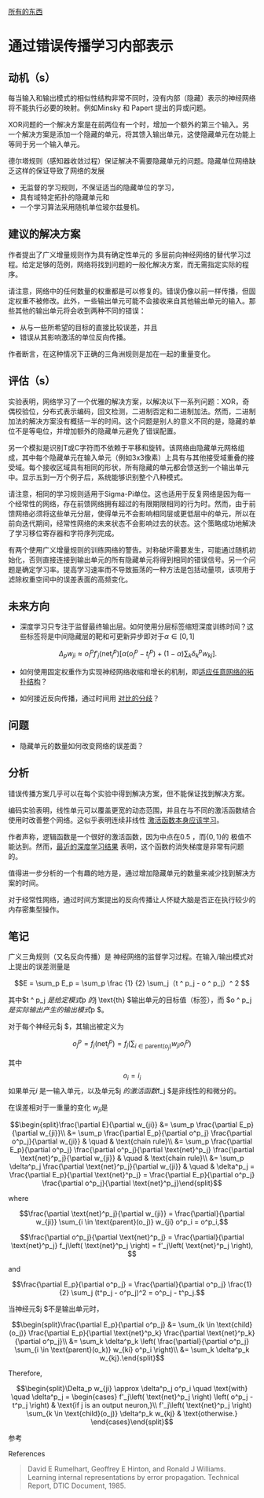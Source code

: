 [所有的东西](http://allthingsphi.com/index.html)

# 通过错误传播学习内部表示

## 动机（s）

每当输入和输出模式的相似性结构非常不同时，没有内部（隐藏）表示的神经网络将不能执行必要的映射。例如Minsky 和 Papert 提出的异或问题。

XOR问题的一个解决方案是在前两位有一个时，增加一个额外的第三个输入。另一个解决方案是添加一个隐藏的单元，将其馈入输出单元，这使隐藏单元在功能上等同于另一个输入单元。

德尔塔规则（感知器收敛过程）保证解决不需要隐藏单元的问题。隐藏单位网络缺乏这样的保证导致了网络的发展

- 无监督的学习规则，不保证适当的隐藏单位的学习，
- 具有域特定拓扑的隐藏单元和
- 一个学习算法采用随机单位玻尔兹曼机。

## 建议的解决方案

作者提出了广义增量规则作为具有确定性单元的 多层前向神经网络的替代学习过程。给定足够的范例，网络将找到问题的一般化解决方案，而无需指定实际的程序。

请注意，网络中的任何数量的权重都是可以修复的。错误仍像以前一样传播，但固定权重不被修改。此外，一些输出单元可能不会接收来自其他输出单元的输入。那些其他的输出单元将会收到两种不同的错误：

- 从与一些所希望的目标的直接比较误差，并且
- 错误从其影响激活的单位反向传播。

作者断言，在这种情况下正确的三角洲规则是加在一起的重量变化。

## 评估（s）

实验表明，网络学习了一个优雅的解决方案，以解决以下一系列问题：XOR，奇偶校验位，分布式表示编码，回文检测，二进制否定和二进制加法。然而，二进制加法的解决方案没有概括一半的时间。这个问题是别人的意义不同的是，隐藏的单位不是等电位，并增加额外的隐藏单元避免了错误配置。

另一个模拟是识别T或C字符而不依赖于平移和旋转。该网络由隐藏单元网格组成，其中每个隐藏单元在输入单元（例如3x3像素）上具有与其他接受域重叠的接受域。每个接收区域具有相同的形状，所有隐藏的单元都会馈送到一个输出单元中。显示五到一万个例子后，系统能够识别整个八种模式。

请注意，相同的学习规则适用于Sigma-Pi单位。这也适用于反复网络是因为每一个经常性的网络，存在前馈网络拥有超过的有限期限相同的行为时。然而，由于前馈网络必须将这些单元分层，使得单元不会影响相同层或更低层中的单元，所以在前向迭代期间，经常性网络的未来状态不会影响过去的状态。这个策略成功地解决了学习移位寄存器和字符序列完成。

有两个使用广义增量规则的训练网络的警告。对称破坏需要发生，可能通过随机初始化，否则直接连接到输出单元的所有隐藏单元将得到相同的错误信号。另一个问题是确定学习率。提高学习速率而不导致振荡的一种方法是包括动量项，该项用于滤除权重空间中的误差表面的高频变化。

## 未来方向

- 深度学习只专注于监督最终输出层。如何使用分层标签缩短深度训练时间？这些标签将是中间隐藏层的靶和可更新异步即对于$\alpha \in [0, 1]$

  $$\Delta_p w_{ji} \approx o^p_i f'_j\left( \text{net}^p_j \right) \left[ \alpha \left( o^p_j - t^p_j \right) + (1 - \alpha) \sum_k \delta^p_k w_{kj} \right].$$

- 如何使用固定权重作为实现神经网络收缩和增长的机制，即[适应任意](http://allthingsphi.com/blog/2016/11/30/information-processing-in-dynamical-systems-foundations-of-harmony-theory.html)[网络](http://allthingsphi.com/blog/2016/11/30/information-processing-in-dynamical-systems-foundations-of-harmony-theory.html)[的拓扑结构](http://allthingsphi.com/blog/2016/11/30/information-processing-in-dynamical-systems-foundations-of-harmony-theory.html)？

- 如何接近反向传播，通过时间用 [对比的分歧](http://allthingsphi.com/blog/2016/11/23/training-products-of-experts-by-minimizing-contrastive-divergence.html)？

## 问题

- 隐藏单元的数量如何改变网络的误差面？

## 分析

错误传播方案几乎可以在每个实验中得到解决方案，但不能保证找到解决方案。

编码实验表明，线性单元可以覆盖更宽的动态范围，并且在与不同的激活函数结合使用时改善整个网络。这似乎表明连续非线性 [激活函数本身应该学习](http://allthingsphi.com/blog/2016/11/15/maxout-networks.html)。

作者声称，逻辑函数是一个很好的激活函数，因为中点在$0.5$  ，而$\{0,1 \}$的 极值不能达到。然而，[最近的深度学习结果](http://allthingsphi.com/blog/2016/11/09/efficient-backprop.html) 表明，这个函数的消失梯度是非常有问题的。

值得进一步分析的一个有趣的地方是，通过增加隐藏单元的数量来减少找到解决方案的时间。

对于经常性网络，通过时间方案提出的反向传播让人怀疑大脑是否正在执行较少的内存密集型操作。

## 笔记

广义三角规则（又名反向传播）是 神经网络的监督学习过程。在输入/输出模式对上提出的误差测量是

$$E = \sum_p E_p = \sum_p \frac {1} {2} \sum_j（t ^ p_j - o ^ p_j）^ 2 $$

其中$t ^ p_j $是给定模式$p $的$j \text{th} $输出单元的目标值（标签），而 $o ^ p_j $是实际输出产生的输出模式$p $。

对于每个神经元$j $，其输出被定义为

$$o^p_j = f_j\left( \text{net}^p_j \right) = f_j\left( \sum_{i \in \text{parent}(o_j)} w_{ji} o^p_i \right)$$

其中$$o_i = i_i$$如果单元$i$ 是一输入单元，以及单元$j $的激活函数$f_j $是非线性的和微分的。

在误差相对于一重量的变化 $w_{ji}$是

$$\begin{split}\frac{\partial E}{\partial w_{ji}} &= \sum_p \frac{\partial E_p}{\partial w_{ji}}\\ &= \sum_p \frac{\partial E_p}{\partial o^p_j} \frac{\partial o^p_j}{\partial w_{ji}} & \quad & \text{chain rule}\\ &= \sum_p \frac{\partial E_p}{\partial o^p_j} \frac{\partial o^p_j}{\partial \text{net}^p_j} \frac{\partial \text{net}^p_j}{\partial w_{ji}} & \quad & \text{chain rule}\\ &= \sum_p \delta^p_j \frac{\partial \text{net}^p_j}{\partial w_{ji}} & \quad & \delta^p_j = \frac{\partial E_p}{\partial \text{net}^p_j} = \frac{\partial E_p}{\partial o^p_j} \frac{\partial o^p_j}{\partial \text{net}^p_j}\end{split}$$

where

$$\frac{\partial \text{net}^p_j}{\partial w_{ji}} = \frac{\partial}{\partial w_{ji}} \sum_{i \in \text{parent}(o_j)} w_{ji} o^p_i = o^p_i,$$

$$\frac{\partial o^p_j}{\partial \text{net}^p_j} = \frac{\partial}{\partial \text{net}^p_j} f_j\left( \text{net}^p_j \right) = f'_j\left( \text{net}^p_j \right),​$$

and

$$\frac{\partial E_p}{\partial o^p_j} = \frac{\partial}{\partial o^p_j} \frac{1}{2} \sum_j (t^p_j - o^p_j)^2 = o^p_j - t^p_j.$$

当神经元$j $不是输出单元时，

$$\begin{split}\frac{\partial E_p}{\partial o^p_j} &= \sum_{k \in \text{child}(o_j)} \frac{\partial E_p}{\partial \text{net}^p_k} \frac{\partial \text{net}^p_k}{\partial o^p_j}\\ &= \sum_k \delta^p_k \left( \frac{\partial}{\partial o^p_j} \sum_{i \in \text{parent}(o_k)} w_{ki} o^p_i \right)\\ &= \sum_k \delta^p_k w_{kj}.\end{split}$$

Therefore,

$$\begin{split}\Delta_p w_{ji} \approx \delta^p_j o^p_i \quad \text{with} \quad \delta^p_j = \begin{cases} f'_j\left( \text{net}^p_j \right) \left( o^p_j - t^p_j \right) & \text{if j is an output neuron,}\\ f'_j\left( \text{net}^p_j \right) \sum_{k \in \text{child}(o_j)} \delta^p_k w_{kj} & \text{otherwise.} \end{cases}\end{split}$$

参考

References

> David E Rumelhart, Geoffrey E Hinton, and Ronald J Williams. Learning internal representations by error propagation. Technical Report, DTIC Document, 1985. 